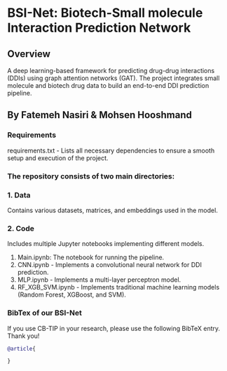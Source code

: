 # BSI-Net: Biotech-Small molecule Interaction Prediction Network
## Overview
A deep learning-based framework for predicting drug-drug interactions (DDIs) using graph attention networks (GAT). The project integrates small molecule and biotech drug data to build an end-to-end DDI prediction pipeline.
## By Fatemeh Nasiri & Mohsen Hooshmand
### Requirements
requirements.txt - Lists all necessary dependencies to ensure a smooth setup and execution of the project.

### The repository consists of two main directories:
### 1. Data
Contains various datasets, matrices, and embeddings used in the model.
### 2. Code
Includes multiple Jupyter notebooks implementing different models.
1. Main.ipynb: The notebook for running the pipeline.
2. CNN.ipynb - Implements a convolutional neural network for DDI prediction.
3. MLP.ipynb - Implements a multi-layer perceptron model.
4. RF_XGB_SVM.ipynb - Implements traditional machine learning models (Random Forest, XGBoost, and SVM).

### BibTex of our BSI-Net
If you use CB-TIP in your research, please use the following BibTeX entry. Thank you!
```bibtex
@article{

}
```
